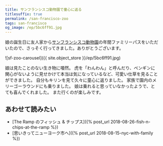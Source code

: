 ```yaml
---
title: サンフランシスコ動物園で童心に返る
titlesuffix: true
permalink: /san-francisco-zoo
tags: san-francisco
og_image: /ep/5bc6ff91.jpg
---
```


娘の誕生日に友人家から[サンフランシスコ動物園](https://ja.wikipedia.org/wiki/%E3%82%B5%E3%83%B3%E3%83%95%E3%83%A9%E3%83%B3%E3%82%B7%E3%82%B9%E3%82%B3%E5%8B%95%E7%89%A9%E5%9C%92)の年間ファミリーパスをいただいたので、さっそく行ってきました。ありがとうございます。

![sf-zoo-carousel]({{ site.object_store }}/ep/5bc6ff91.jpg)

娘は見たことのない生き物に唖然。
虎を「わんわん」と呼んだり、ペンギンに関心がないように見せかけて本当は気になっているなど、可愛い仕草を見ることができました。
自分もキリンを見て久々に童心に返りました。
家族で園内のメリーゴーラウンドにも乗りました。
娘は乗れると思っていなかったようで、とても喜んでくれました。
また行くのが楽しみです。

## あわせて読みたい

- [The Ramp のフィッシュ & チップス]({% post_url 2018-08-26-fish-n-chips-at-the-ramp %})
- [思いきってニューヨーク市へ]({% post_url 2018-08-15-nyc-with-family %})
